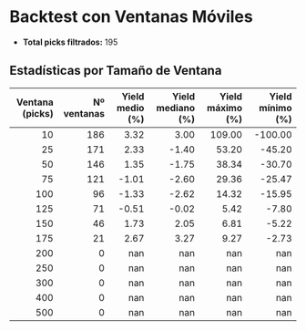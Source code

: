 # Backtest con Ventanas Móviles

- **Total picks filtrados:** 195

## Estadísticas por Tamaño de Ventana

| Ventana (picks) | Nº ventanas | Yield medio (%) | Yield mediano (%) | Yield máximo (%) | Yield mínimo (%) |
|---------------:|------------:|----------------:|------------------:|-----------------:|-----------------:|
|              10 |          186 |            3.32 |              3.00 |          109.00 |         -100.00 |
|              25 |          171 |            2.33 |             -1.40 |           53.20 |          -45.20 |
|              50 |          146 |            1.35 |             -1.75 |           38.34 |          -30.70 |
|              75 |          121 |           -1.01 |             -2.60 |           29.36 |          -25.47 |
|             100 |           96 |           -1.33 |             -2.62 |           14.32 |          -15.95 |
|             125 |           71 |           -0.51 |             -0.02 |            5.42 |           -7.80 |
|             150 |           46 |            1.73 |              2.05 |            6.81 |           -5.22 |
|             175 |           21 |            2.67 |              3.27 |            9.27 |           -2.73 |
|             200 |            0 |             nan |               nan |             nan |             nan |
|             250 |            0 |             nan |               nan |             nan |             nan |
|             300 |            0 |             nan |               nan |             nan |             nan |
|             400 |            0 |             nan |               nan |             nan |             nan |
|             500 |            0 |             nan |               nan |             nan |             nan |